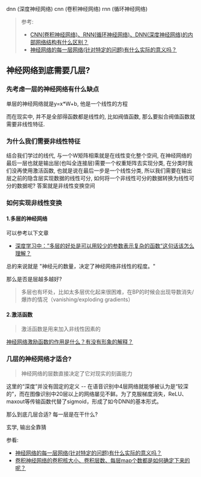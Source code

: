 dnn (深度神经网络)
cnn (卷积神经网络)
rnn (循环神经网络)

> 参考:
> - [CNN(卷积神经网络)、RNN(循环神经网络)、DNN(深度神经网络)的内部网络结构有什么区别？](https://www.zhihu.com/question/34681168)
> - [神经网络的每一层网络(针对特定的问题)有什么实际的意义吗？](https://www.zhihu.com/question/47732823)

## 神经网络到底需要几层?

### 先考虑一层的神经网络有什么缺点
单层的神经网络就是y=x*W+b, 他是一个线性的方程

而在现实中, 并不是全部得函数都是线性的, 比如阀值函数, 那么要拟合阀值函数就需要非线性特征.

### 为什么我们需要非线性特征

结合我们学过的线代, 与一个W矩阵相乘就是在线性变化整个空间, 在神经网络的最后一层也就是输出层(也叫全连接层)需要一个权重矩阵去实现分类, 
在分类时我们没再使用激活函数, 也就是说在最后一步是一个线性分类, 所以我们需要在输出层之前的隐含层实现数据的线性可分, 
如何将一个非线性可分的数据转换为线性可分的数据呢? 答案就是非线性变换空间

### 如何实现非线性变换

#### 1.多层的神经网络
可以参考以下文章

- [深度学习中：”多层的好处是可以用较少的参数表示复杂的函数“这句话该怎么理解？](https://www.zhihu.com/question/22473246)

总的来说就是 "神经元的数量，决定了神经网络非线性的程度。"

那么是否是层越多越好?

> 多层也有坏处，比如太多层优化起来很困难，在BP的时候会出现导数消失/爆炸的情况（vanishing/exploding gradients）

#### 2.激活函数

> 激活函数是用来加入非线性因素的

[神经网络激励函数的作用是什么？有没有形象的解释？](https://www.zhihu.com/question/22334626)


### 几层的神经网络才适合?
> 神经网络的层数直接决定了它对现实的刻画能力

这里的“深度”并没有固定的定义 -- 在语音识别中4层网络就能够被认为是“较深的”，而在图像识别中20层以上的网络屡见不鲜。为了克服梯度消失，ReLU、maxout等传输函数代替了sigmoid，形成了如今DNN的基本形式。

那么到底几层合适? 每一层是在干什么? 

玄学, 输出全靠猜

参看:
- [神经网络的每一层网络(针对特定的问题)有什么实际的意义吗？](https://www.zhihu.com/question/47732823)
- [卷积神经网络的卷积核大小、卷积层数、每层map个数都是如何确定下来的呢？](https://www.zhihu.com/question/38098038)
